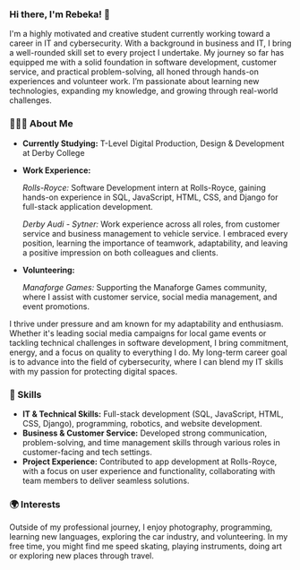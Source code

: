 ### Hi there, I'm Rebeka! 👋

I'm a highly motivated and creative student currently working toward a career in IT and cybersecurity. With a background in business and IT, I bring a well-rounded skill set to every project I undertake. My journey so far has equipped me with a solid foundation in software development, customer service, and practical problem-solving, all honed through hands-on experiences and volunteer work. I’m passionate about learning new technologies, expanding my knowledge, and growing through real-world challenges.

### 👩🏼‍💻 About Me
- **Currently Studying:** T-Level Digital Production, Design & Development at Derby College
- **Work Experience:**

  *Rolls-Royce:* Software Development intern at Rolls-Royce, gaining hands-on experience in SQL, JavaScript, HTML, CSS, and Django for full-stack application development.

  *Derby Audi - Sytner:* Work experience across all roles, from customer service and business management to vehicle service. I embraced every position, learning the importance of teamwork, adaptability, and leaving a positive impression on both colleagues and clients.
  
- **Volunteering:**

   *Manaforge Games:* Supporting the Manaforge Games community, where I assist with customer service, social media management, and event promotions.

I thrive under pressure and am known for my adaptability and enthusiasm. Whether it's leading social media campaigns for local game events or tackling technical challenges in software development, I bring commitment, energy, and a focus on quality to everything I do. My long-term career goal is to advance into the field of cybersecurity, where I can blend my IT skills with my passion for protecting digital spaces.

### 💼 Skills
- **IT & Technical Skills:** Full-stack development (SQL, JavaScript, HTML, CSS, Django), programming, robotics, and website development.
- **Business & Customer Service:** Developed strong communication, problem-solving, and time management skills through various roles in customer-facing and tech settings.
- **Project Experience:** Contributed to app development at Rolls-Royce, with a focus on user experience and functionality, collaborating with team members to deliver seamless solutions.

### 🌍 Interests
Outside of my professional journey, I enjoy photography, programming, learning new languages, exploring the car industry, and volunteering. In my free time, you might find me speed skating, playing instruments, doing art or exploring new places through travel.
